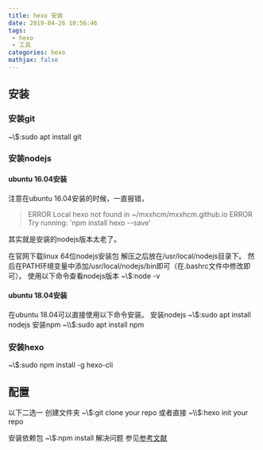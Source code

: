 ```yaml
---
title: hexo 安装
date: 2019-04-26 18:56:46
tags:
 - hexo 
 - 工具
categories: hexo
mathjax: false
---
```


## 安装
### 安装git
~\\$:sudo apt install git
### 安装nodejs
#### ubuntu 16.04安装
注意在ubuntu 16.04安装的时候，一直报错，
> ERROR Local hexo not found in ~/mxxhcm/mxxhcm.github.io
ERROR Try running: 'npm install hexo --save'

其实就是安装的nodejs版本太老了。

在官网下载linux 64位nodejs安装包
解压之后放在/usr/local/nodejs目录下。
然后在PATH环境变量中添加/usr/local/nodejs/bin即可（在.bashrc文件中修改即可）。
使用以下命令查看nodejs版本
~\\$:node -v

#### ubuntu 18.04安装
在ubuntu 18.04可以直接使用以下命令安装。
安装nodejs
~\\$:sudo apt install nodejs
安装npm
~\\$:sudo apt install npm

### 安装hexo 
~\\$:sudo npm install -g hexo-cli

## 配置
以下二选一
创建文件夹
~\\$:git clone your repo
或者直接
~\\$:hexo init your repo

安装依赖包
~\\$:npm install 
解决问题
参见[参考文献](https://mxxhcm.github.io/2019/04/26/hexo-%E5%B8%B8%E8%A7%81%E9%97%AE%E9%A2%98/)


